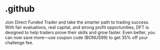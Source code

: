 # .github
Join Direct Funded Trader and take the smarter path to trading success. With fair evaluations, real capital, and strong profit opportunities, DFT is designed to help traders prove their skills and grow faster. Even better, you can now save more—use coupon code (BONUS99) to get 35% off your challenge fee. 
